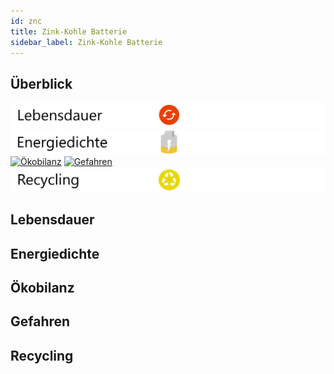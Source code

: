 ```yaml
---
id: znc
title: Zink-Kohle Batterie
sidebar_label: Zink-Kohle Batterie
---
```


## Überblick

[![Lebensdauer](assets/lebensdauer_rot.png)](#lebensdauer)
[![Energiedichte](assets/Energiedichte_wenig.png)](#energiedichte)
[![Ökobilanz](assets/Ökobilanz_rot.png)](#ökobilanz)
[![Gefahren](assets/Gefahren_grün.png)](#gefahren)
[![Recycling](assets/Recycling_gelb.png)](#recycling)

## Lebensdauer

## Energiedichte

## Ökobilanz

## Gefahren

## Recycling
